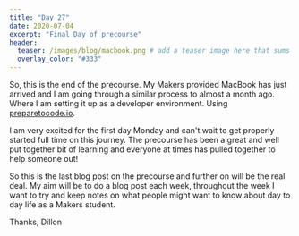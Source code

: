 ```yaml
---
title: "Day 27"
date: 2020-07-04
excerpt: "Final Day of precourse"
header:
  teaser: /images/blog/macbook.png # add a teaser image here that sums up what the blog post is about for display on blog page, the image should go in the image/blog folder
  overlay_color: "#333"
---
```


So, this is the end of the precourse. My Makers provided MacBook has just arrived and I am going through a similar process to almost a month ago. Where I am setting it up as a developer environment. Using [preparetocode.io](https://www.preparetocode.io/).

I am very excited for the first day Monday and can't wait to get properly started full time on this journey. The precourse has been a great and well put together bit of learning and everyone at times has pulled together to help someone out!

So this is the last blog post on the precourse and further on will be the real deal. My aim will be to do a blog post each week, throughout the week I want to try and keep notes on what people might want to know about day to day life as a Makers student.

Thanks,
Dillon
